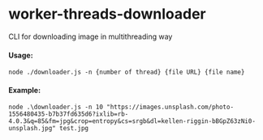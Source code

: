# worker-threads-downloader
CLI for downloading image in multithreading way
#### Usage:
```console
node ./downloader.js -n {number of thread} {file URL} {file name}
```
#### Example:
```console
node .\downloader.js -n 10 "https://images.unsplash.com/photo-1556480435-b7b37fd635d6?ixlib=rb-4.0.3&q=85&fm=jpg&crop=entropy&cs=srgb&dl=kellen-riggin-bBGpZ63zNi0-unsplash.jpg" test.jpg
```
